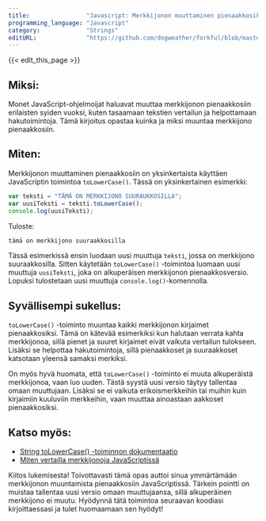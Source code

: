 ```yaml
---
title:                "Javascript: Merkkijonon muuttaminen pienaakkosiksi"
programming_language: "Javascript"
category:             "Strings"
editURL:              "https://github.com/dogweather/forkful/blob/master/content/fi/javascript/converting-a-string-to-lower-case.md"
---
```


{{< edit_this_page >}}

## Miksi:

Monet JavaScript-ohjelmoijat haluavat muuttaa merkkijonon pienaakkosiin erilaisten syiden vuoksi, kuten tasaamaan tekstien vertailun ja helpottamaan hakutoimintoja. Tämä kirjoitus opastaa kuinka ja miksi muuntaa merkkijono pienaakkosiin.

## Miten:

Merkkijonon muuttaminen pienaakkosiin on yksinkertaista käyttäen JavaScriptin toimintoa `toLowerCase()`. Tässä on yksinkertainen esimerkki:

```Javascript
var teksti = "TÄMÄ ON MERKKIJONO SUURAUKKOSILLA";
var uusiTeksti = teksti.toLowerCase();
console.log(uusiTeksti);
```

Tuloste:

```Javascript
tämä on merkkijono suuraakkosilla
```

Tässä esimerkissä ensin luodaan uusi muuttuja `teksti`, jossa on merkkijono suuraakkosilla. Sitten käytetään `toLowerCase()` -toimintoa luomaan uusi muuttuja `uusiTeksti`, joka on alkuperäisen merkkijonon pienaakkosversio. Lopuksi tulostetaan uusi muuttuja `console.log()`-komennolla.

## Syvällisempi sukellus:

`toLowerCase()` -toiminto muuntaa kaikki merkkijonon kirjaimet pienaakkosiksi. Tämä on kätevää esimerkiksi kun halutaan verrata kahta merkkijonoa, sillä pienet ja suuret kirjaimet eivät vaikuta vertailun tulokseen. Lisäksi se helpottaa hakutoimintoja, sillä pienaakkoset ja suuraakkoset katsotaan yleensä samaksi merkiksi.

On myös hyvä huomata, että `toLowerCase()` -toiminto ei muuta alkuperäistä merkkijonoa, vaan luo uuden. Tästä syystä uusi versio täytyy tallentaa omaan muuttujaan. Lisäksi se ei vaikuta erikoismerkkeihin tai muihin kuin kirjaimiin kuuluviin merkkeihin, vaan muuttaa ainoastaan aakkoset pienaakkosiksi.

## Katso myös:

- [String toLowerCase() -toiminnon dokumentaatio](https://developer.mozilla.org/en-US/docs/Web/JavaScript/Reference/Global_Objects/String/toLowerCase)
- [Miten vertailla merkkijonoja JavaScriptissä](https://developer.mozilla.org/en-US/docs/Web/JavaScript/Reference/Global_Objects/String/localeCompare)

Kiitos lukemisesta! Toivottavasti tämä opas auttoi sinua ymmärtämään merkkijonon muuntamista pienaakkosiin JavaScriptissä. Tärkein pointti on muistaa tallentaa uusi versio omaan muuttujaansa, sillä alkuperäinen merkkijono ei muutu. Hyödynnä tätä toimintoa seuraavan koodiasi kirjoittaessasi ja tulet huomaamaan sen hyödyt!